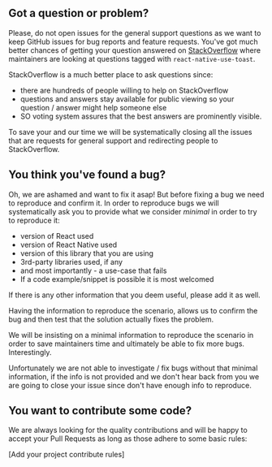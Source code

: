 ## Got a question or problem?

Please, do not open issues for the general support questions as we want to keep GitHub issues for bug reports and feature requests. You've got much better chances of getting your question answered on [StackOverflow](http://stackoverflow.com/questions/tagged/react-native-use-toast) where maintainers are looking at questions tagged with `react-native-use-toast`.

StackOverflow is a much better place to ask questions since:

- there are hundreds of people willing to help on StackOverflow
- questions and answers stay available for public viewing so your question / answer might help someone else
- SO voting system assures that the best answers are prominently visible.

To save your and our time we will be systematically closing all the issues that are requests for general support and redirecting people to StackOverflow.

## You think you've found a bug?

Oh, we are ashamed and want to fix it asap! But before fixing a bug we need to reproduce and confirm it. In order to reproduce bugs we will systematically ask you to provide what we consider _minimal_ in order to try to reproduce it:

- version of React used
- version of React Native used
- version of this library that you are using
- 3rd-party libraries used, if any
- and most importantly - a use-case that fails
- If a code example/snippet is possible it is most welcomed

If there is any other information that you deem useful, please add it as well.

Having the information to reproduce the scenario, allows us to confirm the bug and then test that the solution actually fixes the problem.

We will be insisting on a minimal information to reproduce the scenario in order to save maintainers time and ultimately be able to fix more bugs. Interestingly.

Unfortunately we are not able to investigate / fix bugs without that minimal information, if the info is not provided and we don't hear back from you we are going to close your issue since don't have enough info to reproduce.

## You want to contribute some code?

We are always looking for the quality contributions and will be happy to accept your Pull Requests as long as those adhere to some basic rules:

[Add your project contribute rules]
